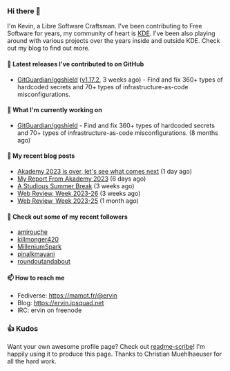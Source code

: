 ### Hi there 👋

I'm Kevin, a Libre Software Craftsman. I've been contributing to Free Software for years,
my community of heart is [KDE](https://kde.org). I've been also playing around with various
projects over the years inside and outside KDE. Check out my blog to find out more.

#### 🔭 Latest releases I've contributed to on GitHub

- [GitGuardian/ggshield](https://github.com/GitGuardian/ggshield) ([v1.17.2](https://github.com/GitGuardian/ggshield/releases/tag/v1.17.2), 3 weeks ago) - Find and fix 360&#43; types of hardcoded secrets and 70&#43; types of infrastructure-as-code misconfigurations.

#### 🌱 What I'm currently working on

- [GitGuardian/ggshield](https://github.com/GitGuardian/ggshield) - Find and fix 360&#43; types of hardcoded secrets and 70&#43; types of infrastructure-as-code misconfigurations. (8 months ago)

#### 📜 My recent blog posts

- [Akademy 2023 is over, let&#39;s see what comes next](https://ervin.ipsquad.net/blog/2023/07/22/akademy-2023-is-over-lets-see-what-comes-next/) (1 day ago)
- [My Report From Akademy 2023](https://ervin.ipsquad.net/blog/2023/07/17/report-from-akademy-2023/) (6 days ago)
- [A Studious Summer Break](https://ervin.ipsquad.net/blog/2023/07/01/studious-summer-break/) (3 weeks ago)
- [Web Review, Week 2023-26](https://ervin.ipsquad.net/blog/2023/06/30/web-review-week-2023-26/) (3 weeks ago)
- [Web Review, Week 2023-25](https://ervin.ipsquad.net/blog/2023/06/23/web-review-week-2023-25/) (1 month ago)

#### 👯 Check out some of my recent followers

- [amirouche](https://github.com/amirouche)
- [killmonger420](https://github.com/killmonger420)
- [MilleniumSpark](https://github.com/MilleniumSpark)
- [pinalkmayani](https://github.com/pinalkmayani)
- [roundoutandabout](https://github.com/roundoutandabout)

#### 📫 How to reach me

- Fediverse: https://mamot.fr/@ervin
- Blog: https://ervin.ipsquad.net
- IRC: ervin on freenode

### 👍 Kudos

Want your own awesome profile page? Check out [readme-scribe](https://github.com/muesli/readme-scribe)!
I'm happily using it to produce this page. Thanks to Christian Muehlhaeuser for all the hard work.

